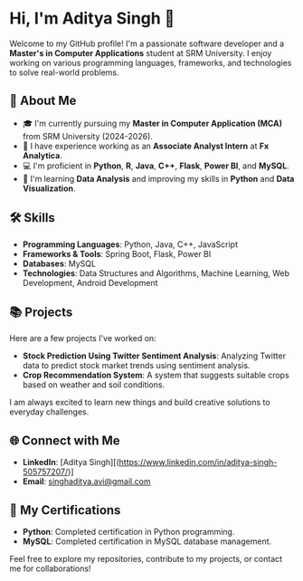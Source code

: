 # Hi, I'm Aditya Singh 👋

Welcome to my GitHub profile! I'm a passionate software developer and a **Master's in Computer Applications** student at SRM University. I enjoy working on various programming languages, frameworks, and technologies to solve real-world problems.

## 🔭 About Me
- 🎓 I'm currently pursuing my **Master in Computer Application (MCA)** from SRM University (2024-2026).
- 💼 I have experience working as an **Associate Analyst Intern** at **Fx Analytica**.
- 💻 I'm proficient in **Python**, **R**, **Java**, **C++**, **Flask**, **Power BI**, and **MySQL**.
- 🌱 I'm learning **Data Analysis** and improving my skills in **Python** and **Data Visualization**.

## 🛠️ Skills
- **Programming Languages**: Python, Java, C++, JavaScript
- **Frameworks & Tools**: Spring Boot, Flask, Power BI
- **Databases**: MySQL
- **Technologies**: Data Structures and Algorithms, Machine Learning, Web Development, Android Development

## 📚 Projects
Here are a few projects I've worked on:

- **Stock Prediction Using Twitter Sentiment Analysis**: Analyzing Twitter data to predict stock market trends using sentiment analysis.
- **Crop Recommendation System**: A system that suggests suitable crops based on weather and soil conditions.
  
I am always excited to learn new things and build creative solutions to everyday challenges.

## 🌐 Connect with Me
- **LinkedIn**: [Aditya Singh][(https://www.linkedin.com/in/aditya-singh-505757207/)]
- **Email**: singhaditya.avi@gmail.com

## 📝 My Certifications
- **Python**: Completed certification in Python programming.
- **MySQL**: Completed certification in MySQL database management.

Feel free to explore my repositories, contribute to my projects, or contact me for collaborations!
